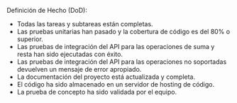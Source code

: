 Definición de Hecho (DoD):
- Todas las tareas y subtareas están completas.
- Las pruebas unitarias han pasado y la cobertura de código es del 80% o superior.
- Las pruebas de integración del API para las operaciones de suma y resta han sido ejecutadas con éxito.
- Las pruebas de integración del API para las operaciones no soportadas devuelven un mensaje de error apropiado.
- La documentación del proyecto está actualizada y completa.
- El código ha sido almacenado en un servidor de hosting de código.
- La prueba de concepto ha sido validada por el equipo.